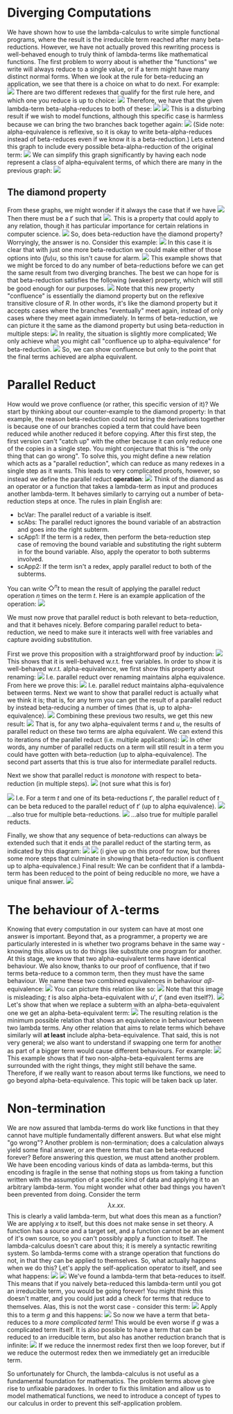 # Diverging Computations
We have shown how to use the lambda-calculus to write simple functional programs, where the result is the irreducible term reached after many beta-reductions. However, we have not actually proved this rewriting process is well-behaved enough to truly think of lambda-terms like mathematical functions.
The first problem to worry about is whether the "functions" we write will always reduce to a single value, or if a term might have many distinct normal forms. When we look at the rule for beta-reducing an application, we see that there is a choice on what to do next. For example:
![](Pasted%20image%2020231018112723.png)
There are two different redexes that qualify for the first rule here, and which one you reduce is up to choice:
![](Pasted%20image%2020231018112857.png)
Therefore, we have that the given lambda-term beta-alpha-reduces to both of these:
![](Pasted%20image%2020231018112954.png)
![](Pasted%20image%2020231018113002.png)
This is a disturbing result if we wish to model functions, although this specific case is harmless because we can bring the two branches back together again:
![](Pasted%20image%2020231018113112.png)
(Side note: alpha-equivalence is reflexive, so it is okay to write beta-alpha-reduces instead of beta-reduces even if we know it is a beta-reduction.)
Lets extend this graph to include every possible beta-alpha-reduction of the original term:
![](Pasted%20image%2020231018113349.png)
We can simplify this graph significantly by having each node represent a class of alpha-equivalent terms, of which there are many in the previous graph:
![](Pasted%20image%2020231018113455.png)
## The diamond property
From these graphs, we might wonder if it always the case that if we have
![](Pasted%20image%2020231018113553.png)
Then there must be a $t'$ such that
![](Pasted%20image%2020231018113611.png).
This is a property that could apply to any relation, though it has particular importance for certain relations in computer science.
![](Pasted%20image%2020231018113721.png)
So, does beta-reduction have the diamond property? Worryingly, the answer is no.
Consider this example:
![](Pasted%20image%2020231018113833.png)
In this case it is clear that with just one more beta-reduction we could make either of those options into $(fu)u$, so this isn't cause for alarm.
![](Pasted%20image%2020231018114228.png)
This example shows that we might be forced to do any number of beta-reductions before we can get the same result from two diverging branches. The best we can hope for is that beta-reduction satisfies the following (weaker) property, which will still be good enough for our purposes.
![](Pasted%20image%2020231018114740.png)
Note that this new property "confluence" is essentially the diamond property but on the reflexive transitive closure of $R$. In other words, it's like the diamond property but it accepts cases where the branches "eventually" meet again, instead of only cases where they meet again immediately. In terms of beta-reduction, we can picture it the same as the diamond property but using beta-reduction in multiple steps:
![](Pasted%20image%2020231018115057.png)
In reality, the situation is slightly more complicated; We only achieve what you might call "confluence up to alpha-equivalence" for beta-reduction. 
![](Pasted%20image%2020231018115258.png)
So, we can show confluence but only to the point that the final terms achieved are alpha equivalent.
# Parallel Reduct
How would we prove confluence (or rather, this specific version of it)? We start by thinking about our counter-example to the diamond property: In that example, the reason beta-reduction could not bring the derivations together is because one of our branches copied a term that could have been reduced while another reduced it before copying. After this first step, the first version can't "catch up" with the other because it can only reduce one of the copies in a single step.
You might conjecture that this is "the only thing that can go wrong". To solve this, you might define a new relation which acts as a "parallel reduction", which can reduce as many redexes in a single step as it wants. This leads to very complicated proofs, however, so instead we define the parallel reduct **operation**:
![](Pasted%20image%2020231018120127.png)
Think of the diamond as an operator or a function that takes a lambda-term as input and produces another lambda-term. It behaves similarly to carrying out a number of beta-reduction steps at once.
The rules in plain English are:
- bcVar: The parallel reduct of a variable is itself.
- scAbs: The parallel reduct ignores the bound variable of an abstraction and goes into the right subterm.
- scApp1: If the term is a redex, then perform the beta-reduction step case of removing the bound variable and substituting the right subterm in for the bound variable. Also, apply the operator to both subterms involved.
- scApp2: If the term isn't a redex, apply parallel reduct to both of the subterms.

You can write $\Diamond^n t$ to mean the result of applying the parallel reduct operation $n$ times on the term $t$.
Here is an example application of the operation:
![](Pasted%20image%2020231018120749.png)

We must now prove that parallel reduct is both relevant to beta-reduction, and that it behaves nicely.
Before comparing parallel reduct to beta-reduction, we need to make sure it interacts well with free variables and capture avoiding substitution.

First we prove this proposition with a straightforward proof by induction:
![](Pasted%20image%2020231018124420.png)
This shows that it is well-behaved w.r.t. free variables.
In order to show it is well-behaved w.r.t. alpha-equivalence, we first show this property about renaming:
![](Pasted%20image%2020231018124706.png)
I.e. parallel reduct over renaming maintains alpha equivalence.
From here we prove this:
![](Pasted%20image%2020231019111000.png)
I.e. parallel reduct maintains alpha-equivalence between terms.
Next we want to show that parallel reduct is actually what we think it is; that is, for any term you can get the result of a parallel reduct by instead beta-reducing a number of times (that is, up to alpha-equivalence).
![](Pasted%20image%2020231019111352.png)
Combining these previous two results, we get this new result:
![](Pasted%20image%2020231019111444.png)
That is, for any two alpha-equivalent terms $t$ and $u$, the results of parallel reduct on these two terms are alpha equivalent.
We can extend this to iterations of the parallel reduct (i.e. multiple applications):
![](Pasted%20image%2020231019111817.png)
In other words, any number of parallel reducts on a term will still result in a term you could have gotten with beta-reduction (up to alpha-equivalence). The second part asserts that this is true also for intermediate parallel reducts.

Next we show that parallel reduct is *monotone* with respect to beta-reduction (in multiple steps).
![](Pasted%20image%2020231019112227.png)
(not sure what this is for)

![](Pasted%20image%2020231019113108.png)
I.e. For a term $t$ and one of its beta-reductions $t'$, the parallel reduct of $t$ can be beta reduced to the parallel reduct of $t'$ (up to alpha equivalence).
![](Pasted%20image%2020231019113613.png)
...also true for multiple beta-reductions.
![](Pasted%20image%2020231019113646.png)
...also true for multiple parallel reducts.

Finally, we show that any sequence of beta-reductions can always be extended such that it ends at the parallel reduct of the starting term, as indicated by this diagram:
![](Pasted%20image%2020231019114007.png)
![](Pasted%20image%2020231019114031.png)
(i give up on this proof for now, but theres some more steps that culminate in showing that beta-reduction is confluent up to alpha-equivalence.)
Final result: We can be confident that if a lambda-term has been reduced to the point of being reducible no more, we have a unique final answer.
![](Pasted%20image%2020231019114308.png)

# The behaviour of $\lambda$-terms
Knowing that every computation in our system can have at most one answer is important. Beyond that, as a programmer, a property we are particularly interested in is whether two programs behave in the same way - knowing this allows us to do things like substitute one program for another.
At this stage, we know that two alpha-equivalent terms have identical behaviour. We also know, thanks to our proof of confluence, that if two terms beta-reduce to a common term, then they must have the same behaviour. 
We name these two combined equivalences in behaviour $\alpha\beta$-equivalence:
![](Pasted%20image%2020231019115536.png)
You can picture this relation like so:
![](Pasted%20image%2020231019115737.png)
Note that this image is misleading; $t$ is also alpha-beta-equivalent with $u'$, $t'$ (and even itself?). 
![](Pasted%20image%2020231019120342.png)
Let's show that when we replace a subterm with an alpha-beta-equivalent one we get an alpha-beta-equivalent term:
![](Pasted%20image%2020231019120530.png)
The resulting relation is the minimum possible relation that shows an equivalence in behaviour between two lambda terms. Any other relation that aims to relate terms which behave similarly will **at least** include alpha-beta-equivalence.
That said, this is not very general; we also want to understand if swapping one term for another as part of a bigger term would cause different behaviours. For example:
![](Pasted%20image%2020231019121126.png)
This example shows that if two non-alpha-beta-equivalent terms are surrounded with the right things, they might still behave the same. Therefore, if we really want to reason about terms like functions, we need to go beyond alpha-beta-equivalence. This topic will be taken back up later.

# Non-termination
We are now assured that lambda-terms do work like functions in that they cannot have multiple fundamentally different answers.
But what else might "go wrong"? Another problem is non-termination; does a calculation always yield some final answer, or are there terms that can be beta-reduced forever?
Before answering this question, we must attend another problem. We have been encoding various kinds of data as lambda-terms, but this encoding is fragile in the sense that nothing stops us from taking a function written with the assumption of a specific kind of data and applying it to an arbitrary lambda-term. You might wonder what other bad things you haven't been prevented from doing.
Consider the term $$\lambda x.xx.$$
This is clearly a valid lambda-term, but what does this mean as a function? We are applying $x$ to itself, but this does not make sense in set theory. A function has a source and a target set, and a function cannot be an element of it's own source, so you can't possibly apply a function to itself. The lambda-calculus doesn't care about this; it is merely a syntactic rewriting system.
So lambda-terms come with a strange operation that functions do not, in that they can be applied to themselves. So, what actually happens when we do this? Let's apply the self-application operator to itself, and see what happens:
![](Pasted%20image%2020231019122254.png)
![](Pasted%20image%2020231019122343.png)
We've found a lambda-term that beta-reduces to itself. This means that if you naively beta-reduced this lambda-term until you got an irreducible term, you would be going forever!
You might think this doesn't matter, and you could just add a check for terms that reduce to themselves. Alas, this is not the worst case - consider this term:
![](Pasted%20image%2020231019122537.png)
Apply this to a term $g$ and this happens:
![](Pasted%20image%2020231019122552.png)
So now we have a term that beta-reduces to a *more complicated term*! This would be even worse if $g$ was a complicated term itself.
It is also possible to have a term that can be reduced to an irreducible term, but also has another reduction branch that is infinite:
![](Pasted%20image%2020231019122753.png)
If we reduce the innermost redex first then we loop forever, but if we reduce the outermost redex then we immediately get an irreducible term.

So unfortunately for Church, the lambda-calculus is not useful as a fundamental foundation for mathematics. The problem terms above give rise to unfixable paradoxes. In order to fix this limitation and allow us to model mathematical functions, we need to introduce a concept of types to our calculus in order to prevent this self-application problem.